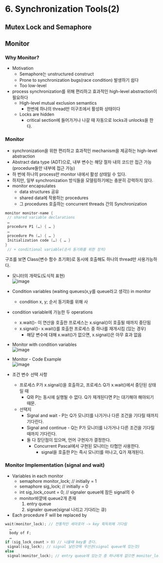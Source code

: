 # 6. Synchronization Tools(2)
## Mutex Lock and Semaphore

## Monitor
### Why Monitor?
- Motivation
  - Semaphore는 unstructured construct
  - Prone to synchronization bugs(race condition) 발생하기 쉽다
  - Too low-level
- process synchronization를 위해 편리하고 효과적인 high-level abstraction이 필요하다
  - High-level mutual exclusion semantics
    - 한번에 하나의 thread만 이구조에서 활성화 상태이다
  - Locks are hidden
    - critical section에 들어가거나 나갈 때 자동으로 locks과 unlocks을 한다.
   
### Monitor
- synchronization을 위한 편리하고 효과적인 mechanism을 제공하는 high-level abstraction
- Abstract data type (ADT)으로, 내부 변수는 해당 절차 내의 코드만 접근 가능(procedure들만 내부에 접근 가능)
- 하 번에 하나의 process만 monitor 내에서 활성 상태일 수 있다.
- 하지만, 일부 synchronization 방식들을 모델링하기에는 충분히 강력하지 않다.
- monitor encapsulates
  - data structures 공유
  - shared data에 작용하는 procedures
  - 그 procedures 호출하는 concurrent threads 간의 Synchronization
```C
monitor monitor-name {
 // shared variable declarations
 …
 procedure P1 (…) { … }
 …
 procedure Pn (…) { … }
 Initialization code (…) { … }
}
 // + conditional variable(순서 동기화를 위한 장치)
```
구조를 보면 Class{변수 함수 초기화}로 동시에 호출해도 하나의 thread만 사용가능하다.
- 모니터의 개략도(도식적 표현) <br>
![image](https://github.com/user-attachments/assets/c275b4c0-0168-4f93-bc9b-ae427781d23d)
- Condition variables (waiting queues(x,y를 queue라고 생각)) in monitor
  - condition x, y; 순서 동기화를 위해 사
- condition variable에 가능한 두 operations
  - x.wait()- 이 연산을 호출한 프로세스는 x.signal()이 호출될 때까지 중단됨
  - x.signal()- x.wait()를 호출한 프로세스 중 하나를 재개시킴 (있는 경우)
    - 해당 변수에 대해 x.wait()가 없으면, x.signal()은 아무 효과 없음
- Monitor with condition variables <br>
![image](https://github.com/user-attachments/assets/32dc9116-d031-4478-9da5-69193eb2ea80)
- Monitor - Code Example<br>
![image](https://github.com/user-attachments/assets/f5556b10-f1bf-4257-bec4-f4d797c0ba8d)

- 조건 변수 선택 사항
  - 프로세스 P가 x.signal()을 호출하고, 프로세스 Q가 x.wait()에서 중단된 상태일 때
    - Q와 P는 동시에 실행될 수 없다. Q가 재개된다면 P는 대기해야 해야되기 때문.
  - 선택지
    - Signal and wait - P는 Q가 모니터를 나가거나 다른 조건을 기다릴 때까지 기다린다.
    - Signal and continue - Q는 P가 모니터를 나가거나 다른 조건을 기다릴 때까지 기다린다.
    - 둘 다 장단점이 있으며, 언어 구현자가 결정한다.
      - Concurrent Pascal에서 구현된 모니터는 타협안 사용한다.
        - signal을 호출한 P는 즉시 모니터를 떠나고, Q가 재개된다.
  
### Monitor Implementation (signal and wait)
- Variables in each monitor
  - semaphore monitor_lock; // initially = 1
  - semaphore sig_lock;  // initially = 0
  - int sig_lock_count = 0; // signaler queue에 잠든 signal의 수
  - monitor바깥에 queue2개 존재
    1. entry queue
    2. signaler queue(signal 나리고 기다리는 큐)
- Each procedure F will be replaced by
```C
wait(monitor_lock); // 전통적인 세마포어 -> key 획득위해 기다림
  …
  body of F;
  …
if (sig_lock_count > 0) // 나올때 key를 준다.
 signal(sig_lock); // signal 날린것에 우선권(signal queue에 있는것)
else
 signal(monitor_lock); // entry queue에 있는것 중 하나에게 없으면 monitor_lock 1증가 
```
